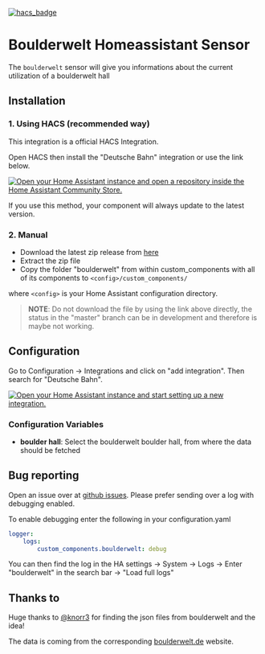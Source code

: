 [![hacs_badge](https://img.shields.io/badge/HACS-Default-41BDF5.svg?style=for-the-badge)](https://github.com/hacs/integration)
# Boulderwelt Homeassistant Sensor
The `boulderwelt` sensor will give you informations about the current utilization of a boulderwelt hall

## Installation
### 1. Using HACS (recommended way)

This integration is a official HACS Integration.

Open HACS then install the "Deutsche Bahn" integration or use the link below.

[![Open your Home Assistant instance and open a repository inside the Home Assistant Community Store.](https://my.home-assistant.io/badges/hacs_repository.svg)](https://my.home-assistant.io/redirect/hacs_repository/?owner=FaserF&repository=ha-boulderwelt&category=integration)

If you use this method, your component will always update to the latest version.

### 2. Manual

- Download the latest zip release from [here](https://github.com/FaserF/ha-boulderwelt/releases/latest)
- Extract the zip file
- Copy the folder "boulderwelt" from within custom_components with all of its components to `<config>/custom_components/`

where `<config>` is your Home Assistant configuration directory.

>__NOTE__: Do not download the file by using the link above directly, the status in the "master" branch can be in development and therefore is maybe not working.

## Configuration

Go to Configuration -> Integrations and click on "add integration". Then search for "Deutsche Bahn".

[![Open your Home Assistant instance and start setting up a new integration.](https://my.home-assistant.io/badges/config_flow_start.svg)](https://my.home-assistant.io/redirect/config_flow_start/?domain=boulderwelt)

### Configuration Variables
- **boulder hall**: Select the boulderwelt boulder hall, from where the data should be fetched

## Bug reporting
Open an issue over at [github issues](https://github.com/FaserF/ha-boulderwelt/issues). Please prefer sending over a log with debugging enabled.

To enable debugging enter the following in your configuration.yaml

```yaml
logger:
    logs:
        custom_components.boulderwelt: debug
```

You can then find the log in the HA settings -> System -> Logs -> Enter "boulderwelt" in the search bar -> "Load full logs"

## Thanks to
Huge thanks to [@knorr3](https://github.com/knorr3) for finding the json files from boulderwelt and the idea!

The data is coming from the corresponding [boulderwelt.de](https://www.boulderwelt.de/) website.